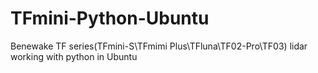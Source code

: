 # TFmini-Python-Ubuntu
Benewake TF series(TFmini-S\TFmimi Plus\TFluna\TF02-Pro\TF03) lidar working with python in Ubuntu
